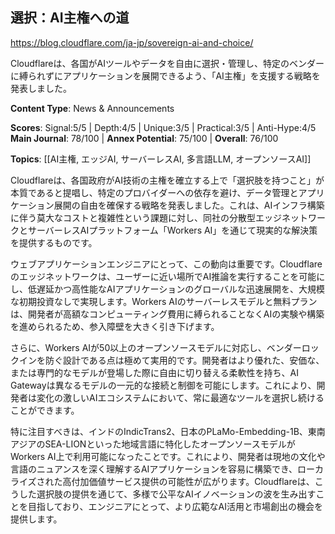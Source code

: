 ## 選択：AI主権への道

https://blog.cloudflare.com/ja-jp/sovereign-ai-and-choice/

Cloudflareは、各国がAIツールやデータを自由に選択・管理し、特定のベンダーに縛られずにアプリケーションを展開できるよう、「AI主権」を支援する戦略を発表しました。

**Content Type**: News & Announcements

**Scores**: Signal:5/5 | Depth:4/5 | Unique:3/5 | Practical:3/5 | Anti-Hype:4/5
**Main Journal**: 78/100 | **Annex Potential**: 75/100 | **Overall**: 76/100

**Topics**: [[AI主権, エッジAI, サーバーレスAI, 多言語LLM, オープンソースAI]]

Cloudflareは、各国政府がAI技術の主権を確立する上で「選択肢を持つこと」が本質であると提唱し、特定のプロバイダーへの依存を避け、データ管理とアプリケーション展開の自由を確保する戦略を発表しました。これは、AIインフラ構築に伴う莫大なコストと複雑性という課題に対し、同社の分散型エッジネットワークとサーバーレスAIプラットフォーム「Workers AI」を通じて現実的な解決策を提供するものです。

ウェブアプリケーションエンジニアにとって、この動向は重要です。Cloudflareのエッジネットワークは、ユーザーに近い場所でAI推論を実行することを可能にし、低遅延かつ高性能なAIアプリケーションのグローバルな迅速展開を、大規模な初期投資なしで実現します。Workers AIのサーバーレスモデルと無料プランは、開発者が高額なコンピューティング費用に縛られることなくAIの実験や構築を進められるため、参入障壁を大きく引き下げます。

さらに、Workers AIが50以上のオープンソースモデルに対応し、ベンダーロックインを防ぐ設計である点は極めて実用的です。開発者はより優れた、安価な、または専門的なモデルが登場した際に自由に切り替える柔軟性を持ち、AI Gatewayは異なるモデルの一元的な接続と制御を可能にします。これにより、開発者は変化の激しいAIエコシステムにおいて、常に最適なツールを選択し続けることができます。

特に注目すべきは、インドのIndicTrans2、日本のPLaMo-Embedding-1B、東南アジアのSEA-LIONといった地域言語に特化したオープンソースモデルがWorkers AI上で利用可能になったことです。これにより、開発者は現地の文化や言語のニュアンスを深く理解するAIアプリケーションを容易に構築でき、ローカライズされた高付加価値サービス提供の可能性が広がります。Cloudflareは、こうした選択肢の提供を通じて、多様で公平なAIイノベーションの波を生み出すことを目指しており、エンジニアにとって、より広範なAI活用と市場創出の機会を提供します。